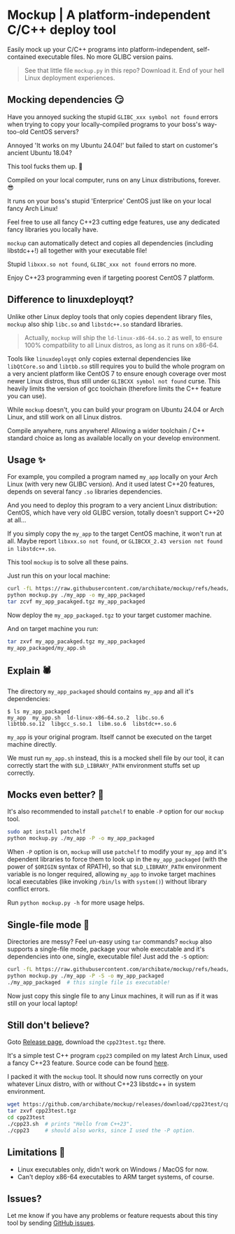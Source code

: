 # Mockup | A platform-independent C/C++ deploy tool

Easily mock up your C/C++ programs into platform-independent, self-contained executable files. No more GLIBC version pains.

> See that little file `mockup.py` in this repo? Download it. End of your hell Linux deployment experiences.

## Mocking dependencies 😏

Have you annoyed sucking the stupid `GLIBC_xxx symbol not found` errors when trying to copy your locally-compiled programs to your boss's way-too-old CentOS servers?

Annoyed 'It works on my Ubuntu 24.04!' but failed to start on customer's ancient Ubuntu 18.04?

This tool fucks them up. 😤

Compiled on your local computer, runs on any Linux distributions, forever. 😎

It runs on your boss's stupid 'Enterprice' CentOS just like on your local fancy Arch Linux!

Feel free to use all fancy C++23 cutting edge features, use any dedicated fancy libraries you locally have.

`mockup` can automatically detect and copies all dependencies (including libstdc++!) all together with your executable file!

Stupid `libxxx.so not found`, `GLIBC_xxx not found` errors no more.

Enjoy C++23 programming even if targeting poorest CentOS 7 platform.

## Difference to linuxdeployqt?

Unlike other Linux deploy tools that only copies dependent library files, `mockup` also ship `libc.so` and `libstdc++.so` standard libraries.

> Actually, `mockup` will ship the `ld-linux-x86-64.so.2` as well, to ensure 100% compatbility to all Linux distros, as long as it runs on x86-64.

Tools like `linuxdeployqt` only copies external dependencies like `libQtCore.so` and `libtbb.so` still requires you to build the whole program on a very ancient platform like CentOS 7 to ensure enough coverage over most newer Linux distros, thus still under `GLIBCXX symbol not found` curse. This heavily limits the version of gcc toolchain (therefore limits the C++ feature you can use).

While `mockup` doesn't, you can build your program on Ubuntu 24.04 or Arch Linux, and still work on all Linux distros.

Compile anywhere, runs anywhere! Allowing a wider toolchain / C++ standard choice as long as available locally on your develop environment.

## Usage ✨

For example, you compiled a program named `my_app` locally on your Arch Linux (with very new GLIBC version). And it used latest C++20 features, depends on several fancy `.so` libraries dependencies.

And you need to deploy this program to a very ancient Linux distribution: CentOS, which have very old GLIBC version, totally doesn't support C++20 at all...

If you simply copy the `my_app` to the target CentOS machine, it won't run at all. Maybe report `libxxx.so not found`, or `GLIBCXX_2.43 version not found in libstdc++.so`.

This tool `mockup` is to solve all these pains.

Just run this on your local machine:

```bash
curl -fL https://raw.githubusercontent.com/archibate/mockup/refs/heads/main/mockup.py -o mockup.py
python mockup.py ./my_app -o my_app_packaged
tar zcvf my_app_pacakged.tgz my_app_packaged
```

Now deploy the `my_app_packaged.tgz` to your target customer machine.

And on target machine you run:

```bash
tar zxvf my_app_pacakged.tgz my_app_packaged
my_app_packaged/my_app.sh
```

## Explain 🕷️

The directory `my_app_packaged` should contains `my_app` and all it's dependencies:

```
$ ls my_app_packaged
my_app  my_app.sh  ld-linux-x86-64.so.2  libc.so.6
libtbb.so.12  libgcc_s.so.1  libm.so.6  libstdc++.so.6
```

`my_app` is your original program. Itself cannot be executed on the target machine directly.

We must run `my_app.sh` instead, this is a mocked shell file by our tool, it can correctly start the with `$LD_LIBRARY_PATH` environment stuffs set up correctly.

## Mocks even better? 💌

It's also recommended to install `patchelf` to enable `-P` option for our `mockup` tool.

```bash
sudo apt install patchelf
python mockup.py ./my_app -P -o my_app_packaged
```

When `-P` option is on, `mockup` will use `patchelf` to modify your `my_app` and it's dependent libraries to force them to look up in the `my_app_packaged` (with the power of `$ORIGIN` syntax of RPATH), so that `$LD_LIBRARY_PATH` environment variable is no longer required, allowing `my_app` to invoke target machines local executables (like invoking `/bin/ls` with `system()`) without library conflict errors.

Run `python mockup.py -h` for more usage helps.

## Single-file mode 📜

Directories are messy? Feel un-easy using `tar` commands? `mockup` also supports a single-file mode, package your whole executable and it's dependencies into one, single, executable file! Just add the `-S` option:

```bash
curl -fL https://raw.githubusercontent.com/archibate/mockup/refs/heads/main/mockup.py -o mockup.py
python mockup.py ./my_app -P -S -o my_app_packaged
./my_app_packaged  # this single file is executable!
```

Now just copy this single file to any Linux machines, it will run as if it was still on your local laptop!

## Still don't believe?

Goto [Release page](https://github.com/archibate/mockup/releases/tag/cpp23test), download the `cpp23test.tgz` there.

It's a simple test C++ program `cpp23` compiled on my latest Arch Linux, used a fancy C++23 feature. Source code can be found [here](example).

I packed it with the `mockup` tool. It should now runs correctly on your whatever Linux distro, with or without C++23 libstdc++ in system environment.

```bash
wget https://github.com/archibate/mockup/releases/download/cpp23test/cpp23test.tgz
tar zxvf cpp23test.tgz
cd cpp23test
./cpp23.sh  # prints "Hello from C++23".
./cpp23     # should also works, since I used the -P option.
```

## Limitations 🥺

- Linux executables only, didn't work on Windows / MacOS for now.
- Can't deploy x86-64 executables to ARM target systems, of course.

## Issues?

Let me know if you have any problems or feature requests about this tiny tool by sending [GitHub issues](https://github.com/archibate/mockup/issues).
